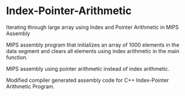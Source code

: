 # Index-Pointer-Arithmetic
Iterating through large array using Index and Pointer Arithmetic in MIPS Assembly

MIPS assembly program that initializes an array of 1000 elements in the data segment and clears all elements using index arithmetic in the main function.

MIPS assembly using pointer arithmetic instead of index arithmetic.

Modified compiler generated assembly code for C++ Index-Pointer Arithmetic Program.
